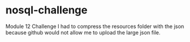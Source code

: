 # nosql-challenge
Module 12 Challenge
I had to compress the resources folder with the json because github would not allow me to upload the large json file.
